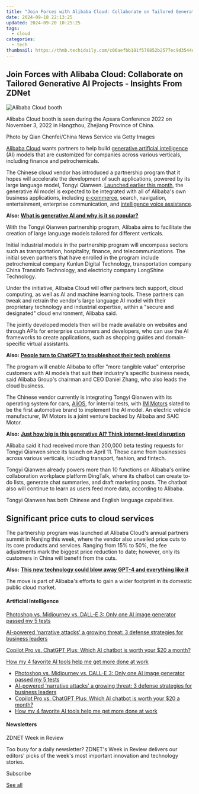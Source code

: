 ```yaml
---
title: "Join Forces with Alibaba Cloud: Collaborate on Tailored Generative AI Projects - Insights From ZDNet"
date: 2024-09-18 22:13:25
updated: 2024-09-20 10:25:25
tags:
  - cloud
categories:
  - tech
thumbnail: https://thmb.techidaily.com/c06aefbb181f576852b2577ec9d3544ebd6635b5e4bff4964dd308c72eeba377.jpg
---
```


## Join Forces with Alibaba Cloud: Collaborate on Tailored Generative AI Projects - Insights From ZDNet

![Alibaba Cloud booth](https://www.zdnet.com/a/img/resize/3c20809ad2270a692a784be1ea3c4a0179359500/2023/04/27/5b5953af-e8ce-4564-b05c-44eec02c4038/gettyimages-1438616508.jpg?auto=webp&width=1280)

Alibaba Cloud booth is seen during the Apsara Conference 2022 on November 3, 2022 in Hangzhou, Zhejiang Province of China.

Photo by Qian Chenfei/China News Service via Getty Images

[Alibaba Cloud](https://us.alibabacloud.com/) wants partners to help build [generative artificial intelligence](https://www.zdnet.com/article/what-is-generative-ai-and-why-is-it-so-popular-heres-everything-you-need-to-know/) (AI) models that are customized for companies across various verticals, including finance and petrochemicals. 

The Chinese cloud vendor has introduced a partnership program that it hopes will accelerate the development of such applications, powered by its large language model, Tongyi Qianwen. [Launched earlier this month](https://www.zdnet.com/article/alibaba-cloud-hops-on-chatgpt-bandwagon-offers-ai-model-to-customers/), the generative AI model is expected to be integrated with all of Alibaba's own business applications, including [e-commerce](https://www.zdnet.com/article/alibaba-e-commerce-merchants-turn-to-ai-for-content-creation/), search, navigation, entertainment, enterprise communication, and [intelligence voice assistance](https://www.zdnet.com/article/alibaba-to-invest-1b-on-ai-integration-with-smart-speaker/). 

**Also:** [**What is generative AI and why is it so popular?**](https://www.zdnet.com/article/what-is-generative-ai-and-why-is-it-so-popular-heres-everything-you-need-to-know/) 

With the Tongyi Qianwen partnership program, Alibaba aims to facilitate the creation of large language models tailored for different verticals. 

Initial industrial models in the partnership program will encompass sectors such as transportation, hospitality, finance, and telecommunications. The initial seven partners that have enrolled in the program include petrochemical company Kunlun Digital Technology, transportation company China Transinfo Technology, and electricity company LongShine Technology. 

Under the initiative, Alibaba Cloud will offer partners tech support, cloud computing, as well as AI and machine learning tools. These partners can tweak and retrain the vendor's large language AI model with their proprietary technology and industrial expertise, within a "secure and designated" cloud environment, Alibaba said.

The jointly developed models then will be made available on websites and through APIs for enterprise customers and developers, who can use the AI frameworks to create applications, such as shopping guides and domain-specific virtual assistants.

**Also:** [**People turn to ChatGPT to troubleshoot their tech problems**](https://www.zdnet.com/article/people-are-turning-to-chatgpt-to-troubleshoot-their-tech-problems-now/)

The program will enable Alibaba to offer "more tangible value" enterprise customers with AI models that suit their industry's specific business needs, said Alibaba Group's chairman and CEO Daniel Zhang, who also leads the cloud business. 

The Chinese vendor currently is integrating Tongyi Qianwen with its operating system for cars, [AliOS](https://www.zdnet.com/article/alibaba-looks-to-arm-hotels-cities-with-its-ai-technology/), for internal tests, with [IM Motors](https://www.immotors.net/) slated to be the first automotive brand to implement the AI model. An electric vehicle manufacturer, IM Motors is a joint venture backed by Alibaba and SAIC Motor. 

**Also:** [**Just how big is this generative AI? Think internet-level disruption**](https://www.zdnet.com/article/just-how-big-is-this-new-generative-ai-think-internet-level-disruption/)

Alibaba said it had received more than 200,000 beta testing requests for Tongyi Qianwen since its launch on April 11\. These came from businesses across various verticals, including transport, fashion, and fintech.

Tongyi Qianwen already powers more than 10 functions on Alibaba's online collaboration workplace platform DingTalk, where its chatbot can create to-do lists, generate chat summaries, and draft marketing posts. The chatbot also will continue to learn as users feed more data, according to Alibaba.

Tongyi Qianwen has both Chinese and English language capabilities.

## Significant price cuts to cloud services

The partnership program was launched at Alibaba Cloud's annual partners summit in Nanjing this week, where the vendor also unveiled price cuts to its core products and services. Ranging from 15% to 50%, the fee adjustments mark the biggest price reduction to date; however, only its customers in China will benefit from the cuts. 

**Also:** [**This new technology could blow away GPT-4 and everything like it**](https://www.zdnet.com/article/this-new-technology-could-blow-away-gpt-4-and-everything-like-it/)

The move is part of Alibaba's efforts to gain a wider footprint in its domestic public cloud market. 

#### Artificial Intelligence

[Photoshop vs. Midjourney vs. DALL-E 3: Only one AI image generator passed my 5 tests](https://www.zdnet.com/article/is-photoshops-new-text-to-image-as-good-as-midjourney-and-dall-e-we-test-it-and-see/ "Photoshop vs. Midjourney vs. DALL-E 3: Only one AI image generator passed my 5 tests")

[AI-powered 'narrative attacks' a growing threat: 3 defense strategies for business leaders](https://www.zdnet.com/article/ai-powered-narrative-attacks-a-growing-threat-3-defense-strategies-for-business-leaders/ "AI-powered 'narrative attacks' a growing threat: 3 defense strategies for business leaders")

[Copilot Pro vs. ChatGPT Plus: Which AI chatbot is worth your $20 a month?](https://www.zdnet.com/article/copilot-pro-vs-chatgpt-plus-which-is-ai-chatbot-is-worth-your-20-a-month/ "Copilot Pro vs. ChatGPT Plus: Which AI chatbot is worth your $20 a month?")

[How my 4 favorite AI tools help me get more done at work](https://www.zdnet.com/article/how-my-4-favorite-ai-tools-help-me-get-more-done-at-work/ "How my 4 favorite AI tools help me get more done at work")

* [Photoshop vs. Midjourney vs. DALL-E 3: Only one AI image generator passed my 5 tests](https://www.zdnet.com/article/is-photoshops-new-text-to-image-as-good-as-midjourney-and-dall-e-we-test-it-and-see/ "Photoshop vs. Midjourney vs. DALL-E 3: Only one AI image generator passed my 5 tests")
* [AI-powered 'narrative attacks' a growing threat: 3 defense strategies for business leaders](https://www.zdnet.com/article/ai-powered-narrative-attacks-a-growing-threat-3-defense-strategies-for-business-leaders/ "AI-powered 'narrative attacks' a growing threat: 3 defense strategies for business leaders")
* [Copilot Pro vs. ChatGPT Plus: Which AI chatbot is worth your $20 a month?](https://www.zdnet.com/article/copilot-pro-vs-chatgpt-plus-which-is-ai-chatbot-is-worth-your-20-a-month/ "Copilot Pro vs. ChatGPT Plus: Which AI chatbot is worth your $20 a month?")
* [How my 4 favorite AI tools help me get more done at work](https://www.zdnet.com/article/how-my-4-favorite-ai-tools-help-me-get-more-done-at-work/ "How my 4 favorite AI tools help me get more done at work")

#### Newsletters

ZDNET Week in Review

Too busy for a daily newsletter? ZDNET's Week in Review delivers our editors' picks of the week's most important innovation and technology stories.

 Subscribe

[See all](https://www.zdnet.com/newsletters/)

<ins class="adsbygoogle"
     style="display:block"
     data-ad-format="autorelaxed"
     data-ad-client="ca-pub-7571918770474297"
     data-ad-slot="1223367746"></ins>



<ins class="adsbygoogle"
     style="display:block"
     data-ad-client="ca-pub-7571918770474297"
     data-ad-slot="8358498916"
     data-ad-format="auto"
     data-full-width-responsive="true"></ins>
